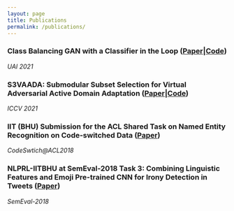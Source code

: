 ```yaml
---
layout: page
title: Publications
permalink: /publications/
---
```


### Class Balancing GAN with a Classifier in the Loop ([Paper](https://arxiv.org/abs/2106.09402)|[Code](https://github.com/val-iisc/class-balancing-gan))
*UAI 2021*


### S3VAADA: Submodular Subset Selection for Virtual Adversarial Active Domain Adaptation ([Paper](https://arxiv.org/abs/2109.08901)|[Code](https://github.com/val-iisc/s3vaada))
*ICCV 2021*

### IIT (BHU) Submission for the ACL Shared Task on Named Entity Recognition on Code-switched Data ([Paper](https://aclanthology.org/W18-3220.pdf))
*CodeSwtich@ACL2018*

### NLPRL-IITBHU at SemEval-2018 Task 3: Combining Linguistic Features and Emoji Pre-trained CNN for Irony Detection in Tweets ([Paper](https://aclanthology.org/S18-1104.pdf))
*SemEval-2018*
